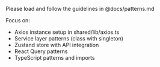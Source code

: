 Please load and follow the guidelines in @docs/patterns.md

Focus on:
- Axios instance setup in shared/lib/axios.ts
- Service layer patterns (class with singleton)
- Zustand store with API integration
- React Query patterns
- TypeScript patterns and imports
